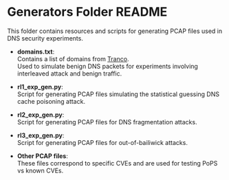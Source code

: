 # Generators Folder README

This folder contains resources and scripts for generating PCAP files used in DNS security experiments.

- **domains.txt**:  
  Contains a list of domains from [Tranco](https://tranco-list.eu/).  
  Used to simulate benign DNS packets for experiments involving interleaved attack and benign traffic.

- **rl1_exp_gen.py**:  
  Script for generating PCAP files simulating the statistical guessing DNS cache poisoning attack.

- **rl2_exp_gen.py**:  
  Script for generating PCAP files for DNS fragmentation attacks.

- **rl3_exp_gen.py**:   
  Script for generating PCAP files for out-of-bailiwick attacks.

- **Other PCAP files**:  
  These files correspond to specific CVEs and are used for testing PoPS vs known CVEs.
